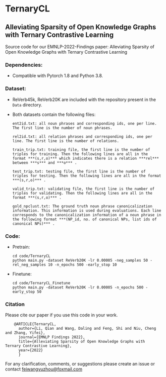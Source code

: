 # TernaryCL
## Alleviating Sparsity of Open Knowledge Graphs with Ternary Contrastive Learning

Source code for our EMNLP-2022-Findings paper: Alleviating Sparsity of Open Knowledge Graphs with Ternary Contrastive Learning

### Dependencies:

* Compatible with Pytorch 1.8 and Python 3.8.

### Dataset:
* ReVerb45k, ReVerb20K are included with the repository present in the `Data` directory.
* Both datasets contain the following files:

  ```shell
  ent2id.txt: all noun phrases and corresponding ids, one per line. The first line is the number of noun phrases.

  rel2id.txt: all relation phrases and corresponding ids, one per line. The first line is the number of relations.

  train_trip.txt: training file, the first line is the number of triples for training. Then the following lines are all in the format ***(s,r,o)*** which indicates there is a relation ***rel*** between ***s*** and ***o*** .
  
  test_trip.txt: testing file, the first line is the number of triples for testing. Then the following lines are all in the format ***(s,r,o)*** .

  valid_trip.txt: validating file, the first line is the number of triples for validating. Then the following lines are all in the format ***(s,r,o)*** .
  
  gold_npclust.txt: The ground truth noun phrase canonicalization information. This information is used during evaluations. Each line corresponds to the canonicalization information of a noun phrase in the following format ***(NP_id, no. of canonical NPs, list ids of canonical NPs)*** .
  ```
  
### Code:

* Pretrain:
  ```shell
  cd code/TernaryCL
  python main.py -dataset ReVerb20K -lr 0.00005 -neg_samples 50 -rel_neg_samples 10 -n_epochs 500 -early_stop 10
  ```
* Finetune:
  ```shell
  cd code/TernaryCL_Finetune
  python main.py -dataset ReVerb20K -lr 0.00005 -n_epochs 500 -early_stop 50
  ```

### Citation
Please cite our paper if you use this code in your work.

        @ARTICLE{TernaryCL,
          author={Li, Qian and Wang, Daling and Feng, Shi and Niu, Cheng and Zhang, Yifei},
          journal={EMNLP Findings 2022}, 
          title={Alleviating Sparsity of Open Knowledge Graphs with Ternary Contrastive Learning}, 
          year={2022}
          }


For any clarification, comments, or suggestions please create an issue or contact feiwangyuzhou@foxmail.com
